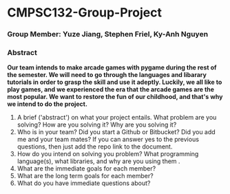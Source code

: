 # CMPSC132-Group-Project

### Group Member: Yuze Jiang, Stephen Friel, Ky-Anh Nguyen

### Abstract ###
**Our team intends to make arcade games with pygame during the rest of the semester. We will need to go through the languages and libarary tutorials in order to grasp the skill and use it adeptly. 
Luckily, we all like to play games, and we experienced the era that the arcade games are the most popular. We want to restore the fun of our childhood, and that's why we intend to do the project.**

1. A brief ('abstract') on what your project entails. What problem are you solving? How are you solving it? Why are you solving it? 
2. Who is in your team? Did you start a Github or Bitbucket? Did you add me and your team mates? If you can answer yes to the previous questions, then just add the repo link to the document. 
3. How do you intend on solving you problem? What programming language(s), what libraries, and why are you using them . 
4. What are the immediate goals for each member?
5. What are the long term goals for each member?
6. What do you have immediate questions about?
